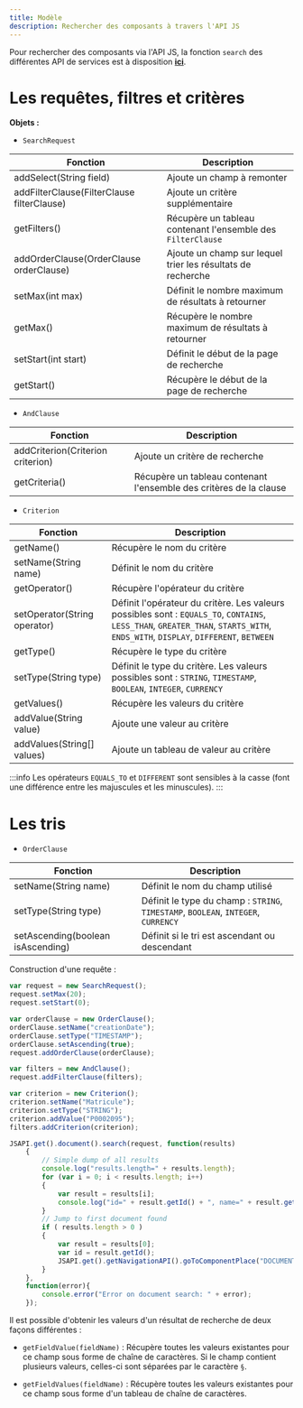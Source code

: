 ```yaml
---
title: Modèle
description: Rechercher des composants à travers l'API JS
---
```


Pour rechercher des composants via l'API JS, la fonction ``search`` des différentes API de services est à disposition **[ici](broken-link.md)**.

# Les requêtes, filtres et critères

__Objets :__ 

* ``SearchRequest``


| Fonction                                              | Description                                                                 |
|-------------------------------------------------------|-----------------------------------------------------------------------------|
|addSelect(String field)                                | Ajoute un champ à remonter                                                  |        
|addFilterClause(FilterClause filterClause)             | Ajoute un critère supplémentaire                                            |        
|getFilters()                                           | Récupère un tableau contenant l'ensemble des `FilterClause`                 |
|addOrderClause(OrderClause orderClause)                | Ajoute un champ sur lequel trier les résultats de recherche                 |       
|setMax(int max)                                        | Définit le nombre maximum de résultats à retourner                          |        
|getMax()           	                                | Récupère le nombre maximum de résultats à retourner                         |        
|setStart(int start)                                    | Définit le début de la page de recherche                                    |        
|getStart()                    			                | Récupère le début de la page de recherche                                   |        


* ``AndClause``
 

| Fonction                                             | Description                                                                 |
|------------------------------------------------------|-----------------------------------------------------------------------------|
|addCriterion(Criterion criterion)                     | Ajoute un critère de recherche                                              |        
|getCriteria()                                         | Récupère un tableau contenant l'ensemble des critères de la clause          |        


* ``Criterion``
 

| Fonction                                             | Description                                                                     |
|-------------------------------------------------------|---------------------------------------------------------------------------------|
|getName()                      | Récupère le nom du critère              					                                          |        
|setName(String name)           | Définit le nom du critère                    											              |        
|getOperator()                  | Récupère l'opérateur du critère                                 									  |        
|setOperator(String operator)   | Définit l'opérateur du critère. Les valeurs possibles sont : ``EQUALS_TO``, ``CONTAINS``, ``LESS_THAN``, ``GREATER_THAN``, ``STARTS_WITH``, ``ENDS_WITH``, ``DISPLAY``, ``DIFFERENT``, ``BETWEEN``     										 |        
|getType()                      | Récupère le type du critère                                                                         |
|setType(String type)           | Définit le type du critère. Les valeurs possibles sont : ``STRING``, ``TIMESTAMP``, ``BOOLEAN``, ``INTEGER``, ``CURRENCY`` 									                                                                         |     
|getValues()                    | Récupère les valeurs du critère			                                         	    	    |
|addValue(String value)         | Ajoute une valeur au critère                           										      |        
|addValues(String[] values)     | Ajoute un tableau de valeur au critère                              							      |        

:::info
Les opérateurs ``EQUALS_TO`` et ``DIFFERENT`` sont sensibles à la casse (font une différence entre les majuscules et les minuscules).
:::

# Les tris

* ``OrderClause``

| Fonction                            | Description                                                                    |
|-------------------------------------|--------------------------------------------------------------------------------|
|setName(String name)                 | Définit le nom du champ utilisé                                                |        
|setType(String type)                 | Définit le type du champ :  ``STRING``, ``TIMESTAMP``, ``BOOLEAN``, ``INTEGER``, ``CURRENCY`` |        
|setAscending(boolean isAscending)    | Définit si le tri est ascendant ou descendant                                  |        

   

Construction d'une requête :

```javascript
var request = new SearchRequest();
request.setMax(20);
request.setStart(0);

var orderClause = new OrderClause();
orderClause.setName("creationDate");
orderClause.setType("TIMESTAMP");
orderClause.setAscending(true);
request.addOrderClause(orderClause);

var filters = new AndClause();
request.addFilterClause(filters);

var criterion = new Criterion(); 
criterion.setName("Matricule");
criterion.setType("STRING");
criterion.addValue("P0002095");
filters.addCriterion(criterion);

JSAPI.get().document().search(request, function(results)
	{
		// Simple dump of all results
		console.log("results.length=" + results.length);
		for (var i = 0; i < results.length; i++) 
		{
			var result = results[i];
			console.log("id=" + result.getId() + ", name=" + result.getFieldValue("name"));
		}
		// Jump to first document found
		if ( results.length > 0 )
		{
			var result = results[0];
			var id = result.getId();
			JSAPI.get().getNavigationAPI().goToComponentPlace("DOCUMENT", id);
		}
	},
	function(error){
		console.error("Error on document search: " + error);
	});
```

Il est possible d'obtenir les valeurs d'un résultat de recherche de deux façons différentes : 

* ``getFieldValue(fieldName)`` : Récupère toutes les valeurs existantes pour ce champ sous forme de chaîne de caractères. Si le champ contient plusieurs valeurs, celles-ci sont séparées par le caractère `§`.

* ``getFieldValues(fieldName)`` : Récupère toutes les valeurs existantes pour ce champ sous forme d'un tableau de chaîne de caractères.